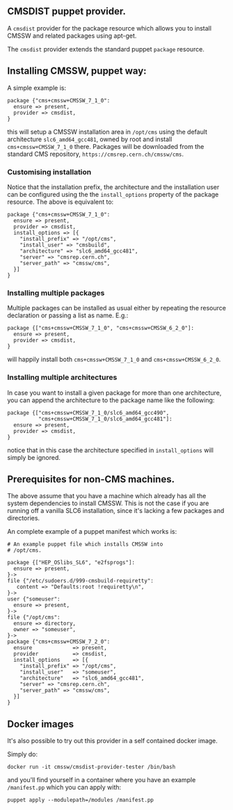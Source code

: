 ## CMSDIST puppet provider.

A `cmsdist` provider for the package resource which allows you to install CMSSW
and related packages using apt-get.

The `cmsdist` provider extends the standard puppet `package` resource.

## Installing CMSSW, puppet way:

A simple example is:

    package {"cms+cmssw+CMSSW_7_1_0":
      ensure => present,
      provider => cmsdist,
    }

this will setup a CMSSW installation area in `/opt/cms` using the default
architecture `slc6_amd64_gcc481`, owned by root and install
`cms+cmssw+CMSSW_7_1_0` there. Packages will be downloaded from the standard CMS
repository, `https://cmsrep.cern.ch/cmssw/cms`.

### Customising installation

Notice that the installation prefix, the architecture and the installation user
can be configured using the the `install_options` property of the package
resource. The above is equivalent to:

    package {"cms+cmssw+CMSSW_7_1_0":
      ensure => present,
      provider => cmsdist,
      install_options => [{
        "install_prefix" => "/opt/cms",
        "install_user" => "cmsbuild",
        "architecture" => "slc6_amd64_gcc481",
        "server" => "cmsrep.cern.ch",
        "server_path" => "cmssw/cms",
      }]
    }

### Installing multiple packages

Multiple packages can be installed as usual either by repeating the resource
declaration or passing a list as name. E.g.:

    package {["cms+cmssw+CMSSW_7_1_0", "cms+cmssw+CMSSW_6_2_0"]:
      ensure => present,
      provider => cmsdist,
    }

will happily install both `cms+cmssw+CMSSW_7_1_0` and `cms+cmssw+CMSSW_6_2_0`.

### Installing multiple architectures

In case you want to install a given package for more than one architecture, you
can append the architecture to the package name like the following:

    package {["cms+cmssw+CMSSW_7_1_0/slc6_amd64_gcc490",
              "cms+cmssw+CMSSW_7_1_0/slc6_amd64_gcc481"]:
      ensure => present,
      provider => cmsdist,
    }

notice that in this case the architecture specified in `install_options` will
simply be ignored.

## Prerequisites for non-CMS machines.

The above assume that you have a machine which already has all the system
dependencies to install CMSSW. This is not the case if you are running off a
vanilla SLC6 installation, since it's lacking a few packages and directories.

An complete example of a puppet manifest which works is:

    # An example puppet file which installs CMSSW into
    # /opt/cms.

    package {["HEP_OSlibs_SL6", "e2fsprogs"]:
      ensure => present,
    }->
    file {"/etc/sudoers.d/999-cmsbuild-requiretty":
       content => "Defaults:root !requiretty\n",
    }->
    user {"someuser":
      ensure => present,
    }->
    file {"/opt/cms":
      ensure => directory,
      owner => "someuser",
    }->
    package {"cms+cmssw+CMSSW_7_2_0":
      ensure             => present,
      provider           => cmsdist,
      install_options    => [{
        "install_prefix" => "/opt/cms",
        "install_user"   => "someuser",
        "architecture"   => "slc6_amd64_gcc481",
        "server" => "cmsrep.cern.ch",
        "server_path" => "cmssw/cms",
      }]
    }

## Docker images

It's also possible to try out this provider in a self contained docker image.

Simply do:

    docker run -it cmssw/cmsdist-provider-tester /bin/bash

and you'll find yourself in a container where you have an example `/manifest.pp`
which you can apply with:

    puppet apply --modulepath=/modules /manifest.pp
